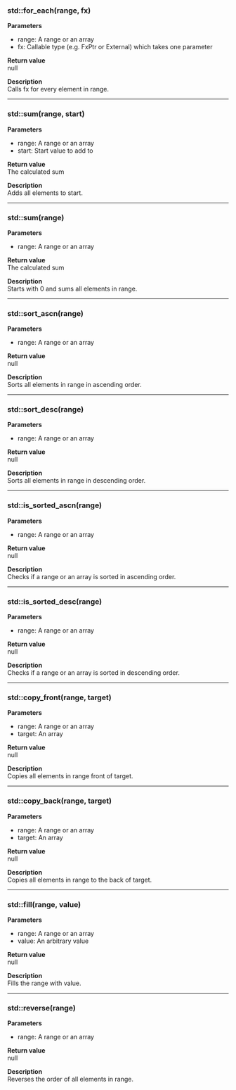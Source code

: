 ### std::for_each(range, fx)
**Parameters**
* range: A range or an array
* fx: Callable type (e.g. FxPtr or External) which takes one parameter

**Return value**  
null  

**Description**  
Calls fx for every element in range.  

---

### std::sum(range, start)
**Parameters**
* range: A range or an array
* start: Start value to add to

**Return value**  
The calculated sum  

**Description**  
Adds all elements to start.  

---

### std::sum(range)
**Parameters**
* range: A range or an array

**Return value**  
The calculated sum  

**Description**  
Starts with 0 and sums all elements in range.  

---

### std::sort_ascn(range)
**Parameters**
* range: A range or an array

**Return value**  
null  

**Description**  
Sorts all elements in range in ascending order.  

---

### std::sort_desc(range)
**Parameters**
* range: A range or an array

**Return value**  
null  

**Description**  
Sorts all elements in range in descending order.  

---

### std::is_sorted_ascn(range)
**Parameters**
* range: A range or an array

**Return value**  
null

**Description**  
Checks if a range or an array is sorted in ascending order.

---

### std::is_sorted_desc(range)
**Parameters**
* range: A range or an array

**Return value**  
null

**Description**  
Checks if a range or an array is sorted in descending order.

---

### std::copy_front(range, target)
**Parameters**
* range: A range or an array
* target: An array

**Return value**  
null  

**Description**  
Copies all elements in range front of target.  

---

### std::copy_back(range, target)
**Parameters**
* range: A range or an array
* target: An array

**Return value**  
null  

**Description**  
Copies all elements in range to the back of target.  

---

### std::fill(range, value)
**Parameters**
* range: A range or an array
* value: An arbitrary value

**Return value**  
null  

**Description**  
Fills the range with value.

---

### std::reverse(range)
**Parameters**
* range: A range or an array

**Return value**  
null  

**Description**  
Reverses the order of all elements in range.
